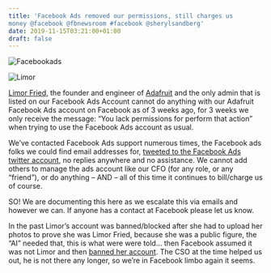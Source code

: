 ```yaml
---
title: 'Facebook Ads removed our permissions, still charges us
money @facebook @fbnewsroom #facebook @sherylsandberg'
date: 2019-11-15T03:21:00+01:00
draft: false
---
```


![Facebookads](https://cdn-blog.adafruit.com/uploads/2019/11/facebookads.jpg)

![Limor](https://cdn-blog.adafruit.com/uploads/2019/11/limor.jpg)

[Limor Fried,](https://www.facebook.com/limorfriedadafruit) the founder and engineer of [Adafruit](https://www.facebook.com/adafruitindustries) and the only admin that is listed on our Facebook Ads Account cannot do anything with our Adafruit Facebook Ads account on Facebook as of 3 weeks ago, for 3 weeks we only receive the message: “You lack permissions for perform that action” when trying to use the Facebook Ads account as usual.

We’ve contacted Facebook Ads support numerous times, the Facebook ads folks we could find email addresses for, [tweeted to the Facebook Ads twitter account](https://twitter.com/adafruit/status/1195038561919221760), no replies anywhere and no assistance. We cannot add others to manage the ads account like our CFO (for any role, or any “friend”), or do anything – AND – all of this time it continues to bill/charge us of course.

SO! We are documenting this here as we escalate this via emails and however we can. If anyone has a contact at Facebook please let us know.

In the past Limor’s account was banned/blocked after she had to upload her photos to prove she was Limor Fried, because she was a public figure, the “AI” needed that, this is what were were told… then Facebook assumed it was not Limor and then [banned her account](https://blog.adafruit.com/2017/10/18/facebook-update-removed-facebook/). The CSO at the time helped us out, he is not there any longer, so we’re in Facebook limbo again it seems.